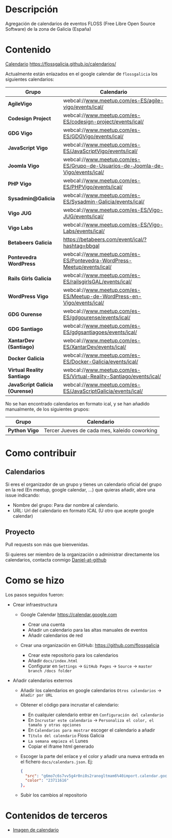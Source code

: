 # Descripción

Agregación de calendarios de eventos FLOSS (Free Libre Open Source Software) de la zona de Galicia (España)

# Contenido

[Calendario](Nuvola_apps_date.svg) <https://flossgalicia.github.io/calendarios/>

Actualmente están enlazados en el google calendar de `flossgalicia` los siguientes calendarios:

Grupo                 | Calendario
--------------------- | ------------------------------------------------------------------------------
**AgileVigo**         | webcal://www.meetup.com/es-ES/agile-vigo/events/ical/
**Codesign Project**  | webcal://www.meetup.com/es-ES/codesign-project/events/ical/
**GDG Vigo**          | webcal://www.meetup.com/es-ES/GDGVigo/events/ical/
**JavaScript Vigo**   | webcal://www.meetup.com/es-ES/JavaScriptVigo/events/ical/
**Joomla Vigo**       | webcal://www.meetup.com/es-ES/Grupo-de-Usuarios-de-Joomla-de-Vigo/events/ical/
**PHP Vigo**          | webcal://www.meetup.com/es-ES/PHPVigo/events/ical/
**Sysadmin@Galicia**  | webcal://www.meetup.com/es-ES/Sysadmin-Galicia/events/ical/
**Vigo JUG**          | webcal://www.meetup.com/es-ES/Vigo-JUG/events/ical/
**Vigo Labs**         | webcal://www.meetup.com/es-ES/Vigo-Labs/events/ical/
**Betabeers Galicia** | <https://betabeers.com/event/ical/?hashtag=bbgal>
**Pontevedra WordPress**         | webcal://www.meetup.com/es-ES/Pontevedra-WordPress-Meetup/events/ical/
**Rails Girls Galicia**          | webcal://www.meetup.com/es-ES/railsgirlsGAL/events/ical/
**WordPress Vigo**               | webcal://www.meetup.com/es-ES/Meetup-de-WordPress-en-Vigo/events/ical/
**GDG Ourense**                  | webcal://www.meetup.com/es-ES/gdgourense/events/ical/
**GDG Santiago**                 | webcal://www.meetup.com/es-ES/gdgsantiagoes/events/ical/
**XantarDev (Santiago)**         | webcal://www.meetup.com/es-ES/XantarDev/events/ical/
**Docker Galicia**               | webcal://www.meetup.com/es-ES/Docker-Galicia/events/ical/
**Virtual Reality Santiago**     | webcal://www.meetup.com/es-ES/Virtual-Reality-Santiago/events/ical/
**JavaScript Galicia (Ourense)** | webcal://www.meetup.com/es-ES/JavaScriptGalicia/events/ical/

No se han encontrado calendarios en formato ical, y se han añadido manualmente, de los siguientes grupos:

Grupo           | Calendario
--------------- | --------------------------------------------
**Python Vigo** | Tercer Jueves de cada mes, kaleido coworking

# Como contribuir

## Calendarios

Si eres el organizador de un grupo y tienes un calendario oficial del grupo en la red (En meetup, google calendar, ...) que quieras añadir, abre una issue indicando:

- Nombre del grupo: Para dar nombre al calendario.
- URL: Url del calendario en formato ICAL (U otro que acepte google calendar)

## Proyecto

Pull requests son más que bienvenidas.

Si quieres ser miembro de la organización o administrar directamente los calendarios, contacta conmigo [Daniel-at-github](https://github.com/Daniel-at-github)

# Como se hizo

Los pasos seguidos fueron:

- Crear infraestructura

  - Google Calendar <https://calendar.google.com>

    - Crear una cuenta
    - Añadir un calendario para las altas manuales de eventos
    - Añadir calendarios de red

  - Crear una organización en GitHub: <https://github.com/flossgalicia>

    - Crear este repositorio para los calendarios
    - Añadir `docs/index.html`
    - Configurar en `Settings` → `GitHub Pages` → `Source` → `master branch /docs folder`

- Añadir calendarios externos

  - Añadir los calendarios en google calendarios `Otros calendarios` → `Añadir por URL`
  - Obtener el código para incrustar el calendario:

    - En cualquier calendario entrar en `Configuración del calendario`
    - En `Incrustar este calendario` → `Personaliza el color, el tamaño y otras opciones`
    - En `Calendarios para mostrar` escoger el calendario a añadir
    - `Título del calendario` Floss Galicia
    - `La semana empieza el` Lunes
    - Copiar el iframe html generado

  - Escoger la parte del enlace y el color y añadir una nueva entrada en el fichero `docs/calendars.json`. Ej:

    ```json
    {
      "src": "g6mo7c6s7vv5g4r0ni0s2ranogltmam6%40import.calendar.google.com",
      "color": "23711616"
    },
    ```

  - Subir los cambios al repositorio

# Contenidos de terceros

- [Imagen de calendario](https://commons.wikimedia.org/wiki/Calendar#/media/File:Nuvola_apps_date.svg)
